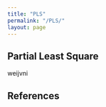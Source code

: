```yaml
---
title: "PLS"
permalink: "/PLS/"
layout: page
---
```


## Partial Least Square
weijvni


## References

